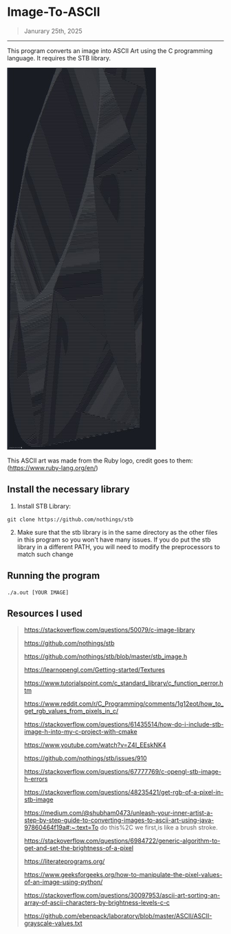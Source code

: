 # Image-To-ASCII
> Janurary 25th, 2025
----------------------------

This program converts an image into ASCII Art using the C programming language. It requires the STB library.

![ASCII Art Ruby](https://github.com/ProfessorJarIO/Image-To-ASCII/blob/main/ascii-art-exhibit1.jpg)

This ASCII art was made from the Ruby logo, credit goes to them: (https://www.ruby-lang.org/en/)

## Install the necessary library

1. Install STB Library:
```
git clone https://github.com/nothings/stb
```
2. Make sure that the stb library is in the same directory as the other files in this program so you won't have many issues. If you do put the stb library in a different PATH, you will need to modify the preprocessors to match such change

## Running the program

```
./a.out [YOUR IMAGE]
```

## Resources I used

> https://stackoverflow.com/questions/50079/c-image-library
>
> https://github.com/nothings/stb
>
> https://github.com/nothings/stb/blob/master/stb_image.h
>
> https://learnopengl.com/Getting-started/Textures
>
> https://www.tutorialspoint.com/c_standard_library/c_function_perror.htm
>
> https://www.reddit.com/r/C_Programming/comments/1g12eot/how_to_get_rgb_values_from_pixels_in_c/
>
> https://stackoverflow.com/questions/61435514/how-do-i-include-stb-image-h-into-my-c-project-with-cmake
>
> https://www.youtube.com/watch?v=Z4I_EEskNK4
>
> https://github.com/nothings/stb/issues/910
>
> https://stackoverflow.com/questions/67777769/c-opengl-stb-image-h-errors
>
> https://stackoverflow.com/questions/48235421/get-rgb-of-a-pixel-in-stb-image
>
> https://medium.com/@shubham0473/unleash-your-inner-artist-a-step-by-step-guide-to-converting-images-to-ascii-art-using-java-97860464f19a#:~:text=To do this%2C we first,is like a brush stroke.
>
> https://stackoverflow.com/questions/6984722/generic-algorithm-to-get-and-set-the-brightness-of-a-pixel
>
> https://literateprograms.org/
>
> https://www.geeksforgeeks.org/how-to-manipulate-the-pixel-values-of-an-image-using-python/
>
> https://stackoverflow.com/questions/30097953/ascii-art-sorting-an-array-of-ascii-characters-by-brightness-levels-c-c
>
> https://github.com/ebenpack/laboratory/blob/master/ASCII/ASCII-grayscale-values.txt
